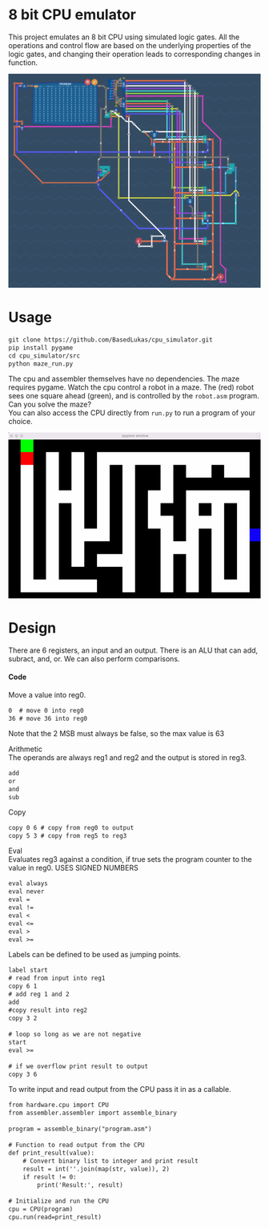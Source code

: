 
# 8 bit CPU emulator

This project emulates an 8 bit CPU using simulated logic gates. All the operations and control flow are based on the underlying properties of the logic gates, and changing their operation leads to corresponding changes in function.  
 
 <img src="./docs/full_cpu.png" width="600">
 
# Usage  
```
git clone https://github.com/BasedLukas/cpu_simulator.git
pip install pygame
cd cpu_simulator/src
python maze_run.py
```
The cpu and assembler themselves have no dependencies. The maze requires pygame.
Watch the cpu control a robot in a maze. The (red) robot sees one square ahead (green), and is controlled by the `robot.asm` program.  
Can you solve the maze?  
You can also access the CPU directly from `run.py` to run a program of your choice.  

![](./docs/maze.gif)  

  
# Design

There are 6 registers, an input and an output. There is an ALU that can add, subract, and, or. We can also perform comparisons.

#### Code
Move a value into reg0.
```
0  # move 0 into reg0   
36 # move 36 into reg0
```   
Note that the 2 MSB must always be false, so the max value is 63

Arithmetic  
The operands are always reg1 and reg2 and the output is stored in reg3.
```
add  
or
and
sub
```
Copy
```
copy 0 6 # copy from reg0 to output
copy 5 3 # copy from reg5 to reg3
```
Eval  
Evaluates reg3 against a condition, if true sets the program counter to the value in reg0.
USES SIGNED NUMBERS
```
eval always
eval never
eval =
eval !=
eval < 
eval <=
eval >
eval >=
```  
Labels can be defined to be used as jumping points.    
```
label start
# read from input into reg1
copy 6 1
# add reg 1 and 2
add
#copy result into reg2
copy 3 2

# loop so long as we are not negative
start
eval >=

# if we overflow print result to output
copy 3 6

```
  
To write input and read output from the CPU pass it in as a callable.  
```
from hardware.cpu import CPU
from assembler.assembler import assemble_binary

program = assemble_binary("program.asm")

# Function to read output from the CPU
def print_result(value):
    # Convert binary list to integer and print result
    result = int(''.join(map(str, value)), 2)
    if result != 0:
        print('Result:', result)

# Initialize and run the CPU
cpu = CPU(program)
cpu.run(read=print_result)
```

